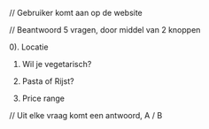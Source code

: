// Gebruiker komt aan op de website

// Beantwoord 5 vragen, door middel van 2 knoppen

0). Locatie

1. Wil je vegetarisch?

2) Pasta of Rijst?

3) Price range

// Uit elke vraag komt een antwoord, A / B
